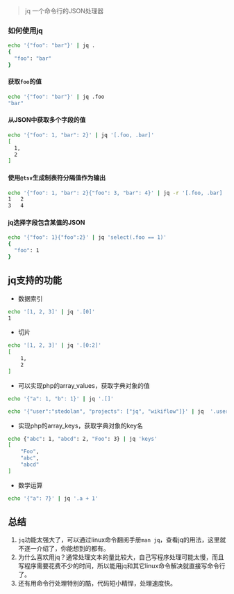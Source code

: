 
> jq 一个命令行的JSON处理器

### 如何使用jq
```bash
echo '{"foo": "bar"}' | jq .
{
  "foo": "bar"
}
```
#### 获取`foo`的值
```bash
echo '{"foo": "bar"}' | jq .foo
"bar"
```
#### 从JSON中获取多个字段的值
```bash
echo '{"foo": 1, "bar": 2}' | jq '[.foo, .bar]'
[
  1,
  2
]
```
#### 使用`@tsv`生成制表符分隔值作为输出
```bash
echo '{"foo": 1, "bar": 2}{"foo": 3, "bar": 4}' | jq -r '[.foo, .bar] | @tsv'
1	2
3	4
```

#### jq选择字段包含某值的JSON
```bash
echo '{"foo": 1}{"foo":2}' | jq 'select(.foo == 1)'
{
  "foo": 1
}
```

## jq支持的功能
- 数据索引
```bash
echo '[1, 2, 3]' | jq '.[0]'
1
```

- 切片
```bash
echo '[1, 2, 3]' | jq '.[0:2]'
[
    1,
    2
]
```

- 可以实现php的array_values，获取字典对象的值
```bash
echo '{"a": 1, "b": 1}' | jq '.[]'
```

```bash
echo '{"user":"stedolan", "projects": ["jq", "wikiflow"]}' | jq  '.user, .projects[]'
```

- 实现php的array_keys，获取字典对象的key名
```bash
echo {"abc": 1, "abcd": 2, "Foo": 3} | jq 'keys'
[
    "Foo",
    "abc",
    "abcd"
]
```

- 数学运算
```bash
echo '{"a": 7}' | jq '.a + 1'
```

## 总结

1. `jq`功能太强大了，可以通过linux命令翻阅手册`man jq`，查看jq的用法，这里就不逐一介绍了，你能想到的都有。
2. 为什么喜欢用jq？通常处理文本的量比较大，自己写程序处理可能太慢，而且写程序需要花费不少的时间，所以能用jq和其它linux命令解决就直接写命令行了。
3. 还有用命令行处理特别的酷，代码短小精悍，处理速度快。



